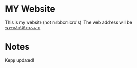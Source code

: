 MY Website
==========

This is my website (not mrbbcmicro's).
The web address will be www.tnttitan.com

Notes
=====

Kepp updated!
